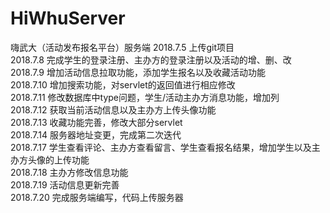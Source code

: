 # HiWhuServer
嗨武大（活动发布报名平台）服务端
2018.7.5 上传git项目
<br>2018.7.8 完成学生的登录注册、主办方的登录注册以及活动的增、删、改
<br>2018.7.9 增加活动信息拉取功能，添加学生报名以及收藏活动功能
<br>2018.7.10 增加搜索功能，对servlet的返回值进行相应修改
<br>2018.7.11 修改数据库中type问题，学生/活动主办方消息功能，增加列
<br>2018.7.12 获取当前活动信息以及主办方上传头像功能
<br>2018.7.13 收藏功能完善，修改大部分servlet
<br>2018.7.14 服务器地址变更，完成第二次迭代
<br>2018.7.17 学生查看评论、主办方查看留言、学生查看报名结果，增加学生以及主办方头像的上传功能
<br>2018.7.18 主办方修改信息功能
<br>2018.7.19 活动信息更新完善
<br>2018.7.20 完成服务端编写，代码上传服务器

